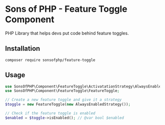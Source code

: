 Sons of PHP - Feature Toggle Component
======================================

PHP Library that helps devs put code behind feature toggles.

## Installation

```shell
composer require sonsofphp/feature-toggle
```

## Usage

```php
use SonsOfPHP\Component\FeatureToggle\ActivatationStrategy\AlwaysEnabledStrategy;
use SonsOfPHP\Component\FeatureToggle\FeatureToggle;

// Create a new feature toggle and give it a strategy
$toggle = new FeatureToggle(new AlwaysEnabledStrategy());

// Check if the feature toggle is enabled
$enabled = $toggle->isEnabled(); // @var bool $enabled
```
